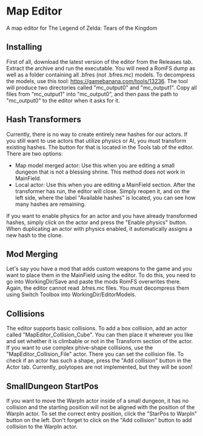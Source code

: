 
# Map Editor

A  map editor for The Legend of Zelda: Tears of the Kingdom
## Installing
First of all, download the latest version of the editor from the Releases tab. Extract the archive and run the executable. You will need a RomFS dump as well as a folder containing all .bfres (not .bfres.mc) models. To decompress the models, use this tool: https://gamebanana.com/tools/13236. The tool will produce two directories called "mc_output0" and "mc_output1". Copy all files from "mc_output1" into "mc_output0", and then pass the path to "mc_output0" to the editor when it asks for it.
## Hash Transformers
Currently, there is no way to create entirely new hashes for our actors. If you still want to use actors that utilize physics or AI, you must transform existing hashes. The button for that is located in the Tools tab of the editor. There are two options:

- Map model merged actor: Use this when you are editing a small dungeon that is not a blessing shrine. This method does not work in MainField.
- Local actor: Use this when you are editing a MainField section. After the transformer has run, the editor will close. Simply reopen it, and on the left side, where the label "Available hashes" is located, you can see how many hashes are remaining.

If you want to enable physics for an actor and you have already transformed hashes, simply click on the actor and press the "Enable physics" button. When duplicating an actor with physics enabled, it automatically assigns a new hash to the clone.
## Mod Merging
Let's say you have a mod that adds custom weapons to the game and you want to place them in the MainField using the editor. To do this, you need to go into WorkingDir/Save and paste the mods RomFS overwrites there. Again, the editor cannot read .bfres.mc files. You must decompress them using Switch Toolbox into WorkingDir/EditorModels.
## Collisions
The editor supports basic collisions. To add a box collision, add an actor called "MapEditor_Collision_Cube". You can then place it wherever you like and set whether it is climbable or not in the Transform section of the actor. If you want to use complex phive-shape collisions, use the "MapEditor_Collision_File" actor. There you can set the collision file. To check if an actor has such a shape, press the "Add collision" button in the Actor tab. Currently, polytopes are not implemented, but they will be soon!
## SmallDungeon StartPos
If you want to move the WarpIn actor inside of a small dungeon, it has no collision and the starting position will not be aligned with the position of the WarpIn actor. To set the correct entry position, click the "StarPos to WarpIn" button on the left. Don't forget to click on the "Add collision" button to add collision to the WarpIn actor.
